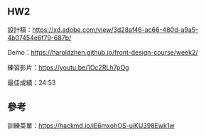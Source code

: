 
## HW2
設計稿：https://xd.adobe.com/view/3d28af46-ac66-480d-a9a5-4b07454e6f79-687b/

Demo：https://haroldzhen.github.io/front-design-course/week2/

練習影片：https://youtu.be/1Oc2RLh7pOg

最佳成績：24:53



## 參考
訓練菜單：https://hackmd.io/iE6mxohOS-ujKU398Ewk1w

